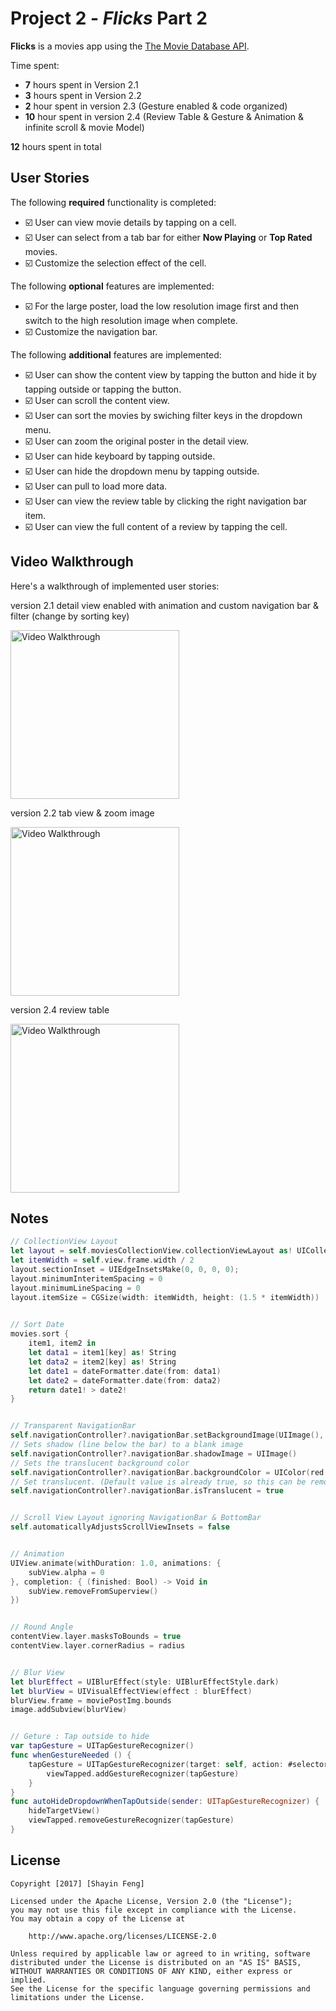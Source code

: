 # Project 2 - *Flicks* Part 2

**Flicks** is a movies app using the [The Movie Database API](http://docs.themoviedb.apiary.io/#).

Time spent: 

- **7** hours spent in Version 2.1
- **3** hours spent in Version 2.2
- **2** hour spent in version 2.3 (Gesture enabled & code organized)
- **10** hour spent in version 2.4 (Review Table & Gesture & Animation & infinite scroll & movie Model)

**12** hours spent in total

## User Stories

The following **required** functionality is completed:

- ☑️ User can view movie details by tapping on a cell.
- ☑️ User can select from a tab bar for either **Now Playing** or **Top Rated** movies.
- ☑️ Customize the selection effect of the cell.

The following **optional** features are implemented:

- ☑️ For the large poster, load the low resolution image first and then switch to the high resolution image when complete.
- ☑️ Customize the navigation bar.

The following **additional** features are implemented:

- ☑️ User can show the content view by tapping the button and hide it by tapping outside or tapping the button.
- ☑️ User can scroll the content view.
- ☑️ User can sort the movies by swiching filter keys in the dropdown menu.
- ☑️ User can zoom the original poster in the detail view.
- ☑️ User can hide keyboard by tapping outside.
- ☑️ User can hide the dropdown menu by tapping outside.
- ☑️ User can pull to load more data.
- ☑️ User can view the review table by clicking the right navigation bar item.
- ☑️ User can view the full content of a review by tapping the cell.

## Video Walkthrough 

Here's a walkthrough of implemented user stories:

version 2.1 detail view enabled with animation and custom navigation bar & filter (change by sorting key)

<img src='https://github.com/sine27/Flicks/blob/master/demo/assign2-1detail&filter.gif' title='tip calculation' width='270' alt='Video Walkthrough' />

version 2.2 tab view & zoom image

<img src='https://github.com/sine27/Flicks/blob/master/demo/assign2-2tabView.gif' title='tip calculation' width='270' alt='Video Walkthrough' />

version 2.4 review table

<img src='https://github.com/sine27/Flicks/blob/master/demo/assign2-4review.gif' title='tip calculation' width='270' alt='Video Walkthrough' />

## Notes

```swift
// CollectionView Layout
let layout = self.moviesCollectionView.collectionViewLayout as! UICollectionViewFlowLayout
let itemWidth = self.view.frame.width / 2
layout.sectionInset = UIEdgeInsetsMake(0, 0, 0, 0);
layout.minimumInteritemSpacing = 0
layout.minimumLineSpacing = 0
layout.itemSize = CGSize(width: itemWidth, height: (1.5 * itemWidth))
  

// Sort Date
movies.sort {
    item1, item2 in
    let data1 = item1[key] as! String
    let data2 = item2[key] as! String
    let date1 = dateFormatter.date(from: data1)
    let date2 = dateFormatter.date(from: data2)
    return date1! > date2!
}


// Transparent NavigationBar
self.navigationController?.navigationBar.setBackgroundImage(UIImage(), for: .default)
// Sets shadow (line below the bar) to a blank image
self.navigationController?.navigationBar.shadowImage = UIImage()
// Sets the translucent background color
self.navigationController?.navigationBar.backgroundColor = UIColor(red: 0.0, green: 0.0, blue: 0.0, alpha: 0.0)
// Set translucent. (Default value is already true, so this can be removed if desired.)
self.navigationController?.navigationBar.isTranslucent = true


// Scroll View Layout ignoring NavigationBar & BottomBar
self.automaticallyAdjustsScrollViewInsets = false


// Animation
UIView.animate(withDuration: 1.0, animations: {
    subView.alpha = 0
}, completion: { (finished: Bool) -> Void in
    subView.removeFromSuperview()
})


// Round Angle
contentView.layer.masksToBounds = true
contentView.layer.cornerRadius = radius


// Blur View
let blurEffect = UIBlurEffect(style: UIBlurEffectStyle.dark)
let blurView = UIVisualEffectView(effect : blurEffect)
blurView.frame = moviePostImg.bounds
image.addSubview(blurView)


// Geture : Tap outside to hide
var tapGesture = UITapGestureRecognizer()
func whenGestureNeeded () {
    tapGesture = UITapGestureRecognizer(target: self, action: #selector(MoviesViewController.autoHideWhenTapOutside(sender: )))
        viewTapped.addGestureRecognizer(tapGesture)
    }
}
func autoHideDropdownWhenTapOutside(sender: UITapGestureRecognizer) {
    hideTargetView()
    viewTapped.removeGestureRecognizer(tapGesture)
}

```

## License

    Copyright [2017] [Shayin Feng]

    Licensed under the Apache License, Version 2.0 (the "License");
    you may not use this file except in compliance with the License.
    You may obtain a copy of the License at

        http://www.apache.org/licenses/LICENSE-2.0

    Unless required by applicable law or agreed to in writing, software
    distributed under the License is distributed on an "AS IS" BASIS,
    WITHOUT WARRANTIES OR CONDITIONS OF ANY KIND, either express or implied.
    See the License for the specific language governing permissions and
    limitations under the License.
